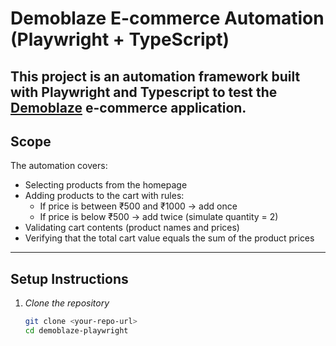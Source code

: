 # Demoblaze E-commerce Automation (Playwright + TypeScript)

This project is an automation framework built with Playwright and Typescript to test the [Demoblaze](https://www.demoblaze.com/) e-commerce application.
---------------------------------------------------------------------------
## Scope
The automation covers:
- Selecting products from the homepage
- Adding products to the cart with rules:
  - If price is between ₹500 and ₹1000 → add once
  - If price is below ₹500 → add twice (simulate quantity = 2)
- Validating cart contents (product names and prices)
- Verifying that the total cart value equals the sum of the product prices
------------------------------------------------------------------------------
## Setup Instructions

1. *Clone the repository*
   ```bash
   git clone <your-repo-url>
   cd demoblaze-playwright